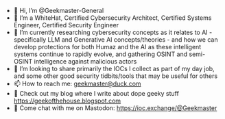 - 👋 Hi, I’m @Geekmaster-General
- 👀 I’m a WhiteHat, Certified Cybersecurity Architect, Certified Systems Engineer, Certified Security Engineer
- 🌱 I’m currently researching cybersecurity concepts as it relates to AI - specifically LLM and Generative AI concepts/theories - and how we can develop protections for both Humaz and the AI as these intelligent systems continue to rapidly evolve, and gathering OSINT and semi-OSINT intelligence against malicious actors
- 💞️ I’m looking to share primarily the IOCs I collect as part of my day job, and some other good security tidbits/tools that may be useful for others
- 📫 How to reach me: geekmaster@duck.com
- 📰 Check out my blog where I write about dope geeky stuff https://geekofthehouse.blogspot.com
- 🐘 Come chat with me on Mastodon: https://ioc.exchange/@Geekmaster

<!---
Geekmaster-General/Geekmaster-General is a ✨ special ✨ repository because its `README.md` (this file) appears on your GitHub profile.
You can click the Preview link to take a look at your changes.
--->
